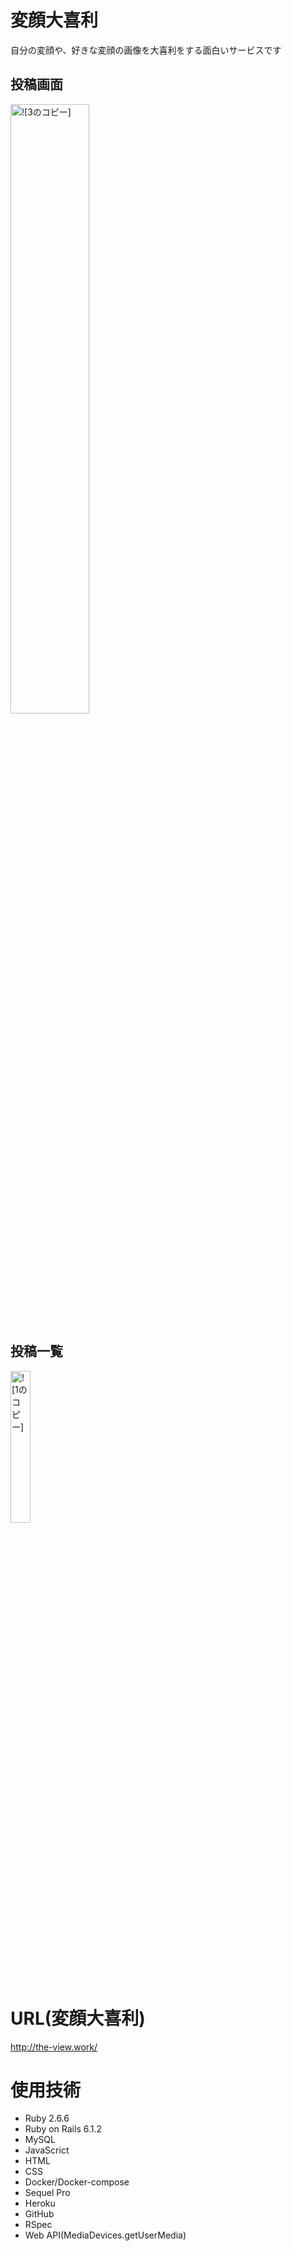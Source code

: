 # 変顔大喜利
自分の変顔や、好きな変顔の画像を大喜利をする面白いサービスです

## 投稿画面

<img src="https://user-images.githubusercontent.com/76856353/111902736-2d943000-8a82-11eb-8f36-1520c33a2f8c.png" alt="![3のコピー]" width="50%">

## 投稿一覧

<img src="https://user-images.githubusercontent.com/76856353/111902697-0b9aad80-8a82-11eb-963c-4af6d291094d.png" alt="![1のコピー]" width="25%">

# URL(変顔大喜利)
http://the-view.work/ <br >

# 使用技術
- Ruby 2.6.6
- Ruby on Rails 6.1.2
- MySQL
- JavaScrict
- HTML
- CSS
- Docker/Docker-compose
- Sequel Pro
- Heroku
- GitHub
- RSpec
- Web API(MediaDevices.getUserMedia)



 
 



